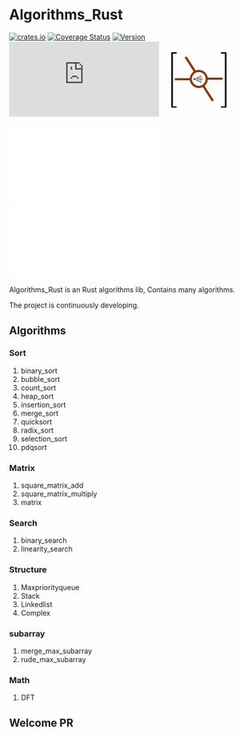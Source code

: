# Algorithms_Rust
[![crates.io](https://img.shields.io/crates/dr/algori)](https://crates.io/crates/algori)
[![Coverage Status](https://coveralls.io/repos/github/donjuanplatinum/Algori/badge.svg?branch=main)](https://coveralls.io/github/donjuanplatinum/algori?branch=main)
[![Version](https://img.shields.io/crates/v/algori)](https://crates.io/crates/algori)
[![Matrix](https://matrix.to/#/#algori:mozilla.org)](https://img.shields.io/matrix/algori%3Amozilla.org?style=flat)
<img src=./algori.png width="30%" >



[![Chinese](./README.zh.md)](./README.zh.md)
[![English](./README.md)](./README.md)




Algorithms_Rust is an Rust algorithms lib, Contains many algorithms.

The project is continuously developing.

## Algorithms
### Sort
1. binary_sort
2. bubble_sort
3. count_sort
4. heap_sort
5. insertion_sort
6. merge_sort
7. quicksort
8. radix_sort
9. selection_sort
10. pdqsort
### Matrix
1. square_matrix_add
2. square_matrix_multiply
3. matrix
### Search
1. binary_search
2. linearity_search

### Structure
1. Maxpriorityqueue
2. Stack
3. Linkedlist
4. Complex


### subarray
1. merge_max_subarray
2. rude_max_subarray

### Math
1. DFT
## Welcome PR

